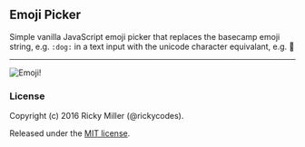 ## Emoji Picker

Simple vanilla JavaScript emoji picker that replaces the basecamp emoji string, e.g. `:dog:` in a text input with the unicode character equivalant, e.g. :dog:

<hr />

![Emoji!](http://i.imgur.com/DwGq7Km.gif)

### License
Copyright (c) 2016 Ricky Miller (@rickycodes).

Released under the [MIT license](https://tldrlegal.com/license/mit-license).

